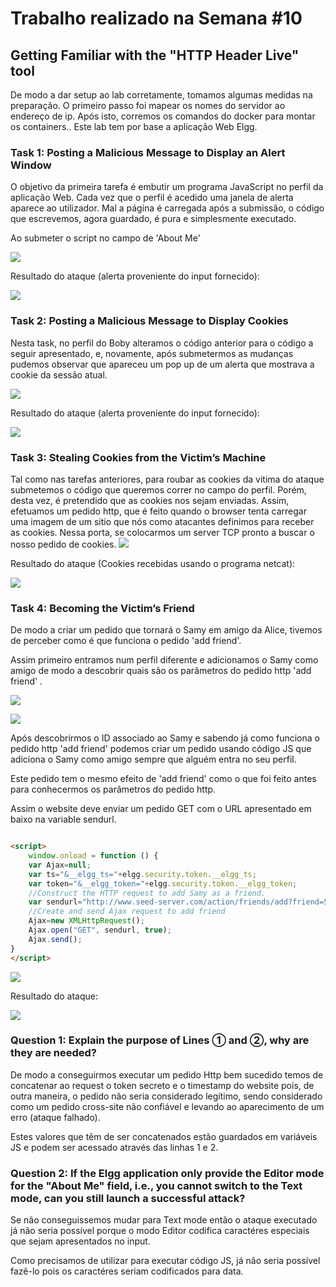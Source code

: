 # **Trabalho realizado na Semana #10**



## **Getting Familiar with the "HTTP Header Live" tool**


De modo a dar setup ao lab corretamente, tomamos algumas medidas na preparação.
O primeiro passo foi mapear os nomes do servidor ao endereço de ip.
Após isto, corremos os comandos do docker para montar os containers.. Este lab tem por base a aplicação Web Elgg.


### **Task 1: Posting a Malicious Message to Display an Alert Window**

O objetivo da primeira tarefa é embutir um programa JavaScript no perfil da aplicação Web. Cada vez que o perfil é acedido uma janela de alerta aparece ao utilizador. Mal a página é carregada após a submissão, o código que escrevemos, agora guardado, é pura e simplesmente executado.

Ao submeter o script no campo de 'About Me' 

![](images/log10task1.png)

Resultado do ataque (alerta proveniente do input fornecido):

![](images/log10task1b.png)

### **Task 2: Posting a Malicious Message to Display Cookies**

Nesta task, no perfil do Boby alteramos o código anterior para o código a seguir apresentado, e, novamente, após submetermos as mudanças pudemos observar que apareceu um pop up de um alerta que mostrava a cookie da sessão atual.

![](images/log10task2a.png)

Resultado do ataque (alerta proveniente do input fornecido):

![](images/log10task2b.png)

### **Task 3: Stealing Cookies from the Victim’s Machine**

Tal como nas tarefas anteriores, para roubar as cookies da vitima do ataque submetemos o código que queremos correr no campo do perfil. Porém, desta vez, é pretendido que as cookies nos sejam enviadas. Assim, efetuamos um pedido http, que é feito quando o browser tenta carregar uma imagem de um sitio que nós como atacantes definimos para receber as cookies. Nessa porta, se colocarmos um server TCP pronto a buscar o nosso pedido de cookies.
![](images/log10task3a.png)

Resultado do ataque (Cookies recebidas usando o programa netcat):

![](images/log10task3b.png)


### **Task 4: Becoming the Victim’s Friend**


De modo a criar um pedido que tornará o Samy em amigo da Alice, tivemos de perceber como é que funciona o pedido 'add friend'. 

Assim primeiro entramos num perfil diferente e adicionamos o Samy como amigo de modo a descobrir quais são os parâmetros do pedido http 'add friend' .

![](images/log10task4a.png)

![](images/log10task4b.png)


Após descobrirmos o ID associado ao Samy e sabendo já como funciona o pedido http 'add friend' podemos criar um pedido usando código JS que adiciona o Samy como amigo sempre que alguém entra no seu perfil. 

Este pedido tem o mesmo efeito de 'add friend' como o que foi feito antes para conhecermos os parâmetros do pedido http.

Assim o website deve  enviar um pedido GET com o URL apresentado em baixo na variable sendurl.

```html

<script>
    window.onload = function () {
    var Ajax=null;
    var ts="&__elgg_ts="+elgg.security.token.__elgg_ts;
    var token="&__elgg_token="+elgg.security.token.__elgg_token;
    //Construct the HTTP request to add Samy as a friend.
    var sendurl="http://www.seed-server.com/action/friends/add?friend=59"+ts+token
    //Create and send Ajax request to add friend
    Ajax=new XMLHttpRequest();
    Ajax.open("GET", sendurl, true);
    Ajax.send();
}
</script>

```
![](images/log10task4d.png)


Resultado do ataque:


![](images/log10task4c.png)


### **Question 1: Explain the purpose of Lines ➀ and ➁, why are they are needed?**

De modo a conseguirmos executar um pedido Http bem sucedido temos de concatenar ao request o token secreto e o timestamp do website pois, de outra maneira, o pedido não seria considerado legítimo, sendo considerado como um pedido cross-site não confiável e levando ao aparecimento de um erro (ataque falhado).

Estes valores que têm de ser concatenados estão guardados em variáveis JS e  podem ser acessado através das linhas 1 e 2.


### **Question 2: If the Elgg application only provide the Editor mode for the "About Me" field, i.e., you cannot switch to the Text mode, can you still launch a successful attack?**

Se não conseguissemos mudar para Text mode então o ataque executado já não seria possível porque o modo Editor codifica caractéres especiais que sejam apresentados no input.

Como precisamos de utilizar <script></script> para executar código JS, já não seria possível fazê-lo pois os caractéres seriam codificados para data.
